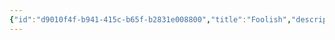 ```yaml
---
{"id":"d9010f4f-b941-415c-b65f-b2831e008800","title":"Foolish","description":"Overview of Foolish Gifts tag.","publish":true,"date_created":"Thursday, April 11th 2024, 5:57:42 pm","date_modified":"Friday, April 26th 2024, 11:22:49 pm","editing_lock":false,"live_preview":true,"cssclasses":["mado-heading"],"path":"tags/Gifts/Foolish.md","permalink":"/tags/gifts/foolish/","PassFrontmatter":true}
---
```


